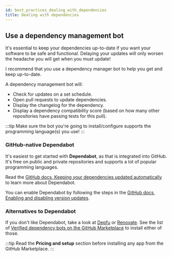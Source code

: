 ```yaml
---
id: best_practices_dealing_with_dependencies
title: Dealing with dependencies
---
```


## Use a dependency management bot

It's essential to keep your dependencies up-to-date if you want your software to be safe and functional.
Delaying your updates will only worsen the headache you will get when you must update!

I recommend that you use a dependency manager bot to help you get and keep up-to-date.

A dependency management bot will:

- Check for updates on a set schedule.
- Open pull requests to update dependencies.
- Display the changelog for the dependency.
- Display a dependency compatibility score (based on how many other repositories have passing tests for this pull).

:::tip
Make sure the bot you're going to install/configure supports the programming language(s) you use!
:::

### GitHub-native Dependabot

It's easiest to get started with **Dependabot**, as that is integrated into GitHub.
It's free on public and private repositories and supports a lot of popular programming languages.

Read the [GitHub docs, Keeping your dependencies updated automatically](https://docs.github.com/en/free-pro-team@latest/github/administering-a-repository/keeping-your-dependencies-updated-automatically) to learn more about Dependabot.

You can enable Dependabot by following the steps in the [GitHub docs, Enabling and disabling version updates](https://docs.github.com/en/free-pro-team@latest/github/administering-a-repository/enabling-and-disabling-version-updates).

### Alternatives to Dependabot

If you don't like Dependabot, take a look at [Depfu](https://depfu.com/) or [Renovate](https://renovate.whitesourcesoftware.com/).
See the list of [Verified dependency bots on the GitHub Marketplace](https://github.com/marketplace?category=dependency-management&verification=verified) to install either of those.

:::tip
Read the **Pricing and setup** section before installing any app from the GitHub Marketplace.
:::
